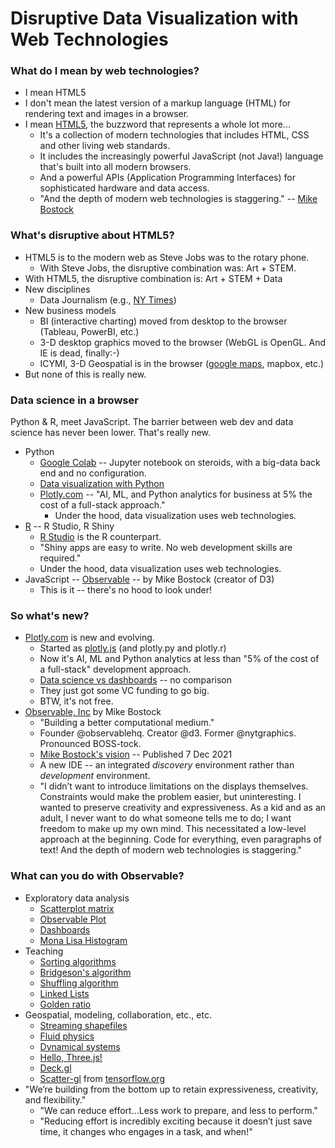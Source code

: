 
# Disruptive Data Visualization with Web Technologies

### What do I mean by web technologies?

* I mean HTML5
* I don't mean the latest version of a markup language (HTML) for rendering text and images in a browser.
* I mean [HTML5](https://developer.mozilla.org/en-US/docs/Glossary/HTML5), 
the buzzword that represents a whole lot more...
  * It's a collection of modern technologies that includes HTML, CSS and other living web standards.
  * It includes the increasingly powerful JavaScript (not Java!) language that's built into all modern browsers.
  * And a powerful APIs (Application Programming Interfaces) for sophisticated hardware and data access.
  * "And the depth of modern web technologies is staggering." -- [Mike Bostock](https://observablehq.com/@observablehq/future-of-data-work-q-a-with-mike-bostock)

### What's disruptive about HTML5?

* HTML5 is to the modern web as Steve Jobs was to the rotary phone.
  * With Steve Jobs, the disruptive combination was: Art + STEM.
* With HTML5, the disruptive combination is: Art + STEM + Data
* New disciplines
  * Data Journalism (e.g., [NY Times](https://archive.nytimes.com/www.nytimes.com/interactive/2012/02/13/us/politics/2013-budget-proposal-graphic.html))
* New business models
  * BI (interactive charting) moved from desktop to the browser (Tableau, PowerBI, etc.)
  * 3-D desktop graphics moved to the browser (WebGL is OpenGL. And IE is dead, finally:-)
  * ICYMI, 3-D Geospatial is in the browser ([google maps](https://www.google.com/maps/place/Portland,+ME/@43.6669249,-70.3515984,11z/data=!3m1!4b1!4m5!3m4!1s0x4cb29c72aab0ee2d:0x7e9db6b53372fa29!8m2!3d43.6590993!4d-70.2568189), mapbox, etc.) 
* But none of this is really new.

### Data science in a browser

Python & R, meet JavaScript. The barrier between web dev and data science has never been lower. That's really new.

* Python
  * [Google Colab](https://colab.research.google.com/) -- Jupyter notebook on steroids, with a big-data back end and no configuration.
  * [Data visualization with Python](https://www.anaconda.com/blog/python-data-visualization-2018-why-so-many-libraries)
  * [Plotly.com](https://plotly.com/) -- "AI, ML, and Python analytics for business at 5% the cost of a full-stack approach."
    * Under the hood, data visualization uses web technologies.
* [R](https://ggplot2.tidyverse.org/) -- R Studio, R Shiny
  * [R Studio](https://shiny.rstudio.com/) is the R counterpart.
  * "Shiny apps are easy to write. No web development skills are required."
  * Under the hood, data visualization uses web technologies.
* JavaScript -- [Observable](https://observablehq.com/) -- by Mike Bostock (creator of D3)
  * This is it -- there's no hood to look under!

### So what's new?

* [Plotly.com](https://plotly.com/) is new and evolving.
  * Started as [plotly.js](https://github.com/plotly/plotly.js) (and plotly.py and plotly.r)
  * Now it's AI, ML and Python analytics at less than "5% of the cost of a full-stack" development approach.
  * [Data science vs dashboards](https://plotly.com/comparing-dash-tableau-powerbi-einstein-analytics/) -- no comparison
  * They just got some VC funding to go big.
  * BTW, it's not free.
* [Observable, Inc](http://observablehq.com) by Mike Bostock
  * "Building a better computational medium." 
  * Founder @observablehq. Creator @d3. Former @nytgraphics. Pronounced BOSS-tock.
  * [Mike Bostock's vision](https://observablehq.com/@observablehq/future-of-data-work-q-a-with-mike-bostock) -- Published 7 Dec 2021
  * A new IDE -- an integrated *discovery* environment rather than *development* environment.
  * "I didn’t want to introduce limitations on the displays themselves.
Constraints would make the problem easier, but uninteresting.
I wanted to preserve creativity and expressiveness.
As a kid and as an adult, I never want to do what someone tells me to do; I want freedom to make up my own mind.
This necessitated a low-level approach at the beginning.
Code for everything, even paragraphs of text! And the depth of modern web technologies is staggering."

### What can you do with Observable?

* Exploratory data analysis
  * [Scatterplot matrix](https://observablehq.com/@d3/brushable-scatterplot-matrix?collection=@d3/d3-brush)
  * [Observable Plot](https://observablehq.com/@observablehq/plot)
  * [Dashboards](https://observablehq.com/@mbostock/dashboard)
  * [Mona Lisa Histogram](https://observablehq.com/@d3/mona-lisa-histogram)
* Teaching
  * [Sorting algorithms](https://observablehq.com/@tmcw/sorting-overview?collection=@tmcw/sorting-algorithms)
  * [Bridgeson's algorithm](https://observablehq.com/@mbostock/bridsons-algorithm)
  * [Shuffling algorithm](https://observablehq.com/@mbostock/visualizing-order)
  * [Linked Lists](https://observablehq.com/@mbostock/linked-lists?collection=@mbostock/data-structures)
  * [Golden ratio](https://observablehq.com/@mbostock/golden-mona-lisa)
* Geospatial, modeling, collaboration, etc., etc.
  * [Streaming shapefiles](https://observablehq.com/@mbostock/streaming-shapefiles)
  * [Fluid physics](https://observablehq.com/@mbostock/liquidfun)
  * [Dynamical systems](https://observablehq.com/@mbostock/de-jong-attractor-ii?collection=@observablehq/webgl)
  * [Hello, Three.js!](https://observablehq.com/@mbostock/hello-three-js)
  * [Deck.gl](https://observablehq.com/@pessimistress/deck-gl-tutorial?collection=@pessimistress/deck-gl-tutorials)
  * [Scatter-gl](https://observablehq.com/d/386845a4a17cfb25?collection=@pbogden/3d) from [tensorflow.org](http://projector.tensorflow.org/)
* "We’re building from the bottom up to retain expressiveness, creativity, and flexibility."
  * "We can reduce effort...Less work to prepare, and less to perform."
  * "Reducing effort is incredibly exciting because it doesn’t just save time, it changes who engages in a task, and when!"

